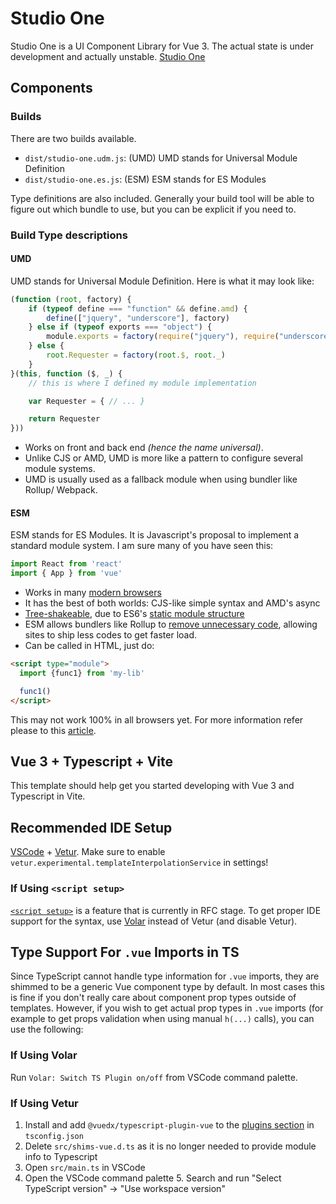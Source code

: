 # Studio One

Studio One is a UI Component Library for Vue 3.
The actual state is under development and actually unstable.
[Studio One](https://alexandervu.github.io/studio-one/)

## Components

### Builds

There are two builds available.

* `dist/studio-one.udm.js`: (UMD) UMD stands for Universal Module Definition
* `dist/studio-one.es.js`: (ESM) ESM stands for ES Modules

Type definitions are also included.
Generally your build tool will be able to figure out which bundle to use, but you can be explicit if you need to.

### Build Type descriptions

#### UMD

UMD stands for Universal Module Definition. Here is what it may look like:

```javascript
(function (root, factory) {
    if (typeof define === "function" && define.amd) {
        define(["jquery", "underscore"], factory)
    } else if (typeof exports === "object") {
        module.exports = factory(require("jquery"), require("underscore"))
    } else {
        root.Requester = factory(root.$, root._)
    }
}(this, function ($, _) {
    // this is where I defined my module implementation

    var Requester = { // ... }

    return Requester
}))
```

* Works on front and back end _(hence the name universal)_.
* Unlike CJS or AMD, UMD is more like a pattern to configure several module systems.
* UMD is usually used as a fallback module when using bundler like Rollup/ Webpack.

#### ESM

ESM stands for ES Modules. It is Javascript's proposal to implement a standard module system. I am sure many of you have seen this:

```javascript
import React from 'react'
import { App } from 'vue'
```

* Works in many [modern browsers](https://caniuse.com/#feat=es6-module)
* It has the best of both worlds: CJS-like simple syntax and AMD's async
* [Tree-shakeable](https://developers.google.com/web/fundamentals/performance/optimizing-javascript/tree-shaking/), due to ES6's [static module structure](https://exploringjs.com/es6/ch_modules.html#static-module-structure)
* ESM allows bundlers like Rollup to [remove unnecessary code](https://dev.to/bennypowers/you-should-be-using-esm-kn3), allowing sites to ship less codes to get faster load.
* Can be called in HTML, just do:

```html
<script type="module">
  import {func1} from 'my-lib'

  func1()
</script>
```

This may not work 100% in all browsers yet.
For more information refer please to this [article](https://dev.to/iggredible/what-the-heck-are-cjs-amd-umd-and-esm-ikm).

## Vue 3 + Typescript + Vite

This template should help get you started developing with Vue 3 and Typescript in Vite.

## Recommended IDE Setup

[VSCode](https://code.visualstudio.com/) + [Vetur](https://marketplace.visualstudio.com/items?itemName=octref.vetur). Make sure to enable `vetur.experimental.templateInterpolationService` in settings!

### If Using `<script setup>`

[`<script setup>`](https://github.com/vuejs/rfcs/pull/227) is a feature that is currently in RFC stage. To get proper IDE support for the syntax, use [Volar](https://marketplace.visualstudio.com/items?itemName=johnsoncodehk.volar) instead of Vetur (and disable Vetur).

## Type Support For `.vue` Imports in TS

Since TypeScript cannot handle type information for `.vue` imports, they are shimmed to be a generic Vue component type by default. In most cases this is fine if you don't really care about component prop types outside of templates. However, if you wish to get actual prop types in `.vue` imports (for example to get props validation when using manual `h(...)` calls), you can use the following:

### If Using Volar

Run `Volar: Switch TS Plugin on/off` from VSCode command palette.

### If Using Vetur

1. Install and add `@vuedx/typescript-plugin-vue` to the [plugins section](https://www.typescriptlang.org/tsconfig#plugins) in `tsconfig.json`
2. Delete `src/shims-vue.d.ts` as it is no longer needed to provide module info to Typescript
3. Open `src/main.ts` in VSCode
4. Open the VSCode command palette 5. Search and run "Select TypeScript version" -> "Use workspace version"
